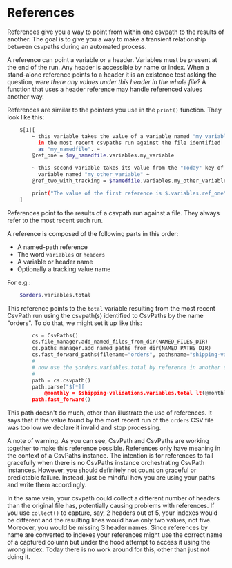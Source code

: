 
# References

References give you a way to point from within one csvpath to the results of another. The goal is to give you a way to make a transient relationship between csvpaths during an automated process.

A reference can point a variable or a header. Variables must be present at the end of the run. Any header is accessible by name or index. When a stand-alone reference points to a header it is an existence test asking the question, _were there any values under this header in the whole file?_ A function that uses a header reference may handle referenced values another way.

References are similar to the pointers you use in the `print()` function. They look like this:

```bash
    $[1][
        ~ this variable takes the value of a variable named "my_variable"
          in the most recent csvpaths run against the file identified
          as "my_namedfile". ~
        @ref_one = $my_namedfile.variables.my_variable

        ~ this second variable takes its value from the "Today" key of the
          variable named "my_other_variable" ~
        @ref_two_with_tracking = $namedfile.variables.my_other_variable.Today

        print("The value of the first reference is $.variables.ref_one")
    ]
```

References point to the results of a csvpath run against a file. They always refer to the most recent such run.

A reference is composed of the following parts in this order:
- A named-path reference
- The word `variables` or `headers`
- A variable or header name
- Optionally a tracking value name

For e.g.:

```bash
    $orders.variables.total
```

This reference points to the `total` variable resulting from the most recent CsvPath run using the csvpath(s) identified to CsvPaths by the name "orders". To do that, we might set it up like this:

```python
        cs = CsvPaths()
        cs.file_manager.add_named_files_from_dir(NAMED_FILES_DIR)
        cs.paths_manager.add_named_paths_from_dir(NAMED_PATHS_DIR)
        cs.fast_forward_paths(filename="orders", pathsname="shipping-validations")
        #
        # now use the $orders.variables.total by reference in another csvpath
        #
        path = cs.csvpath()
        path.parse("$[*][
            @monthly = $shipping-validations.variables.total lt(@monthly, 1000) -> fail_and_stop() ]")
        path.fast_forward()
```

This path doesn't do much, other than illustrate the use of references. It says that if the value found by the most recent run of the `orders` CSV file was too low we declare it invalid and stop processing.

A note of warning. As you can see, CsvPath and CsvPaths are working together to make this reference possible. References only have meaning in the context of a CsvPaths instance. The intention is for references to fail gracefully when there is no CsvPaths instance orchestrating CsvPath instances. However, you should definitely not count on graceful or predictable failure. Instead, just be mindful how you are using your paths and write them accordingly.

In the same vein, your csvpath could collect a different number of headers than the original file has, potentially causing problems with references. If you use `collect()` to capture, say, 2 headers out of 5, your indexes would be different and the resulting lines would have only two values, not five. Moreover, you would be missing 3 header names. Since references by name are converted to indexes your references might use the correct name of a captured column but under the hood attempt to access it using the wrong index. Today there is no work around for this, other than just not doing it.




